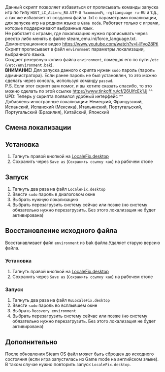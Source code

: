 Данный скрипт позволяет избавиться от прописывать команды запуска игр по типу `HOST_LC_ALL=ru_RU.UTF-8 %command%`, `-rglLanguage ru-RU` и т.д., а так же избавляет от создания файла .txt с параметрами локализации, для запуска игр на родном языке в `Game mode`. Работает только с играми, которые поддерживают выбранные язык.<br/>
Не работает с играми, где локализацию нужно прописывать через реестр либо менять в файле steam_emu.ini/force_language.txt.<br/>
Демонстрационное видео https://www.youtube.com/watch?v=I-lFyo28PtI <br/>
Скрипт прописывает в файл `environment` параметры локализации, выбранного языка.<br/>
Создает резервную копию файла `environment`, помещая его по пути `/etc` (`/etc/environment.bak`).<br/>
**ВНИМАНИЕ**! Для запуска данного скрипта нужен `sudo` пароль (пароль администратора). Если ранее пароль не был установлен, то это можно сделать через консоль, используя команду `passwd`.<br/>
P.S. Если этот скрипт вам помог, и вы хотите сказать спасибо, то это можно сделать по этой ссылке https://www.tinkoff.ru/cf/26UlfcEk1Jj ^^ <br/>
UPD:
Теперь у скрипта появился удобный интерфейс ^^<br/>
Добавлены иностранные локализации: Немецкий, Французский, Испанский, Испанский (Мексика), Итальянский, Португальский, Португальский (Бразилия), Китайский, Японский

## Смена локализации
## Установка
1. Тапнуть правой кнопкой на [LocaleFix.desktop](https://raw.githubusercontent.com/mashakulina/locale_fix_on_steamdeck/main/LocaleFix.desktop) 
2. Сохранить через `Save as` (`Сохранить ссылку как`) на рабочем столе

## Запуск
1. Тапнуть два раза на файл `LocaleFix.desktop`
2. Ввести `sudo` пароль в диалоговом окне
3. Выбрать нужную локализацию
4. Выбрать перезагрузить систему сейчас или позже (но систему обязательно нужно перезагрузить. Без этого локализация не будет активирована)

## Восстановление исходного файла
Восстанавливает файл `environment` из bak файла.Удаляет старую версию файла.
### Установка
1. Тапнуть правой кнопкой на [LocaleFix.desktop](https://raw.githubusercontent.com/mashakulina/locale_fix_on_steamdeck/main/LocaleFix.desktop) 
2. Сохранить через `Save as` (`Сохранить ссылку как`) на рабочем столе

### Запуск
1. Тапнуть два раза на файл `RuLocaleFix.desktop`
2. Ввести `sudo` пароль во всплывшем окне
3. Выбрать `Recovery environment`
4. Выбрать перезагрузить систему сейчас или позже (но систему обязательно нужно перезагрузить. Без этого локализация не будет активирована)

## Дополнительно
После обновления Steam OS файл может быть сброшен до исходного состояния (если игра запустилась из Game mode на английском зяыке). В таком случае нужно повторить запуск `LocaleFix.desktop`.
